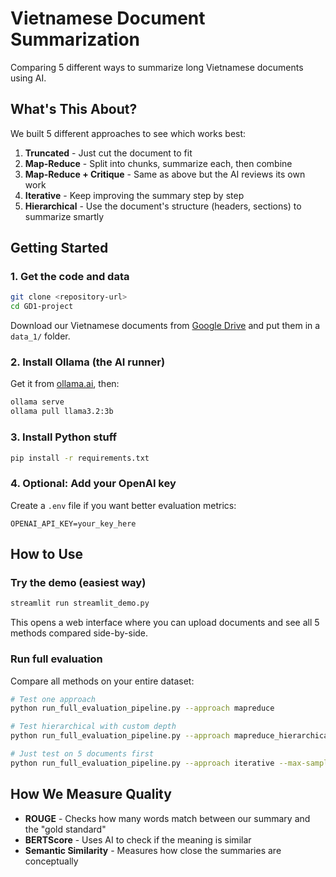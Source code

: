 # Vietnamese Document Summarization

Comparing 5 different ways to summarize long Vietnamese documents using AI.

## What's This About?

We built 5 different approaches to see which works best:

1. **Truncated** - Just cut the document to fit
2. **Map-Reduce** - Split into chunks, summarize each, then combine
3. **Map-Reduce + Critique** - Same as above but the AI reviews its own work
4. **Iterative** - Keep improving the summary step by step
5. **Hierarchical** - Use the document's structure (headers, sections) to summarize smartly

## Getting Started

### 1. Get the code and data
```bash
git clone <repository-url>
cd GD1-project
```

Download our Vietnamese documents from [Google Drive](https://drive.google.com/your-drive-link-here) and put them in a `data_1/` folder.

### 2. Install Ollama (the AI runner)
Get it from [ollama.ai](https://ollama.ai/), then:
```bash
ollama serve
ollama pull llama3.2:3b
```

### 3. Install Python stuff
```bash
pip install -r requirements.txt
```

### 4. Optional: Add your OpenAI key
Create a `.env` file if you want better evaluation metrics:
```
OPENAI_API_KEY=your_key_here
```

## How to Use

### Try the demo (easiest way)
```bash
streamlit run streamlit_demo.py
```
This opens a web interface where you can upload documents and see all 5 methods compared side-by-side.

### Run full evaluation
Compare all methods on your entire dataset:
```bash
# Test one approach
python run_full_evaluation_pipeline.py --approach mapreduce

# Test hierarchical with custom depth
python run_full_evaluation_pipeline.py --approach mapreduce_hierarchical --max-depth 2

# Just test on 5 documents first
python run_full_evaluation_pipeline.py --approach iterative --max-samples 5
```

## How We Measure Quality

- **ROUGE** - Checks how many words match between our summary and the "gold standard"
- **BERTScore** - Uses AI to check if the meaning is similar
- **Semantic Similarity** - Measures how close the summaries are conceptually

